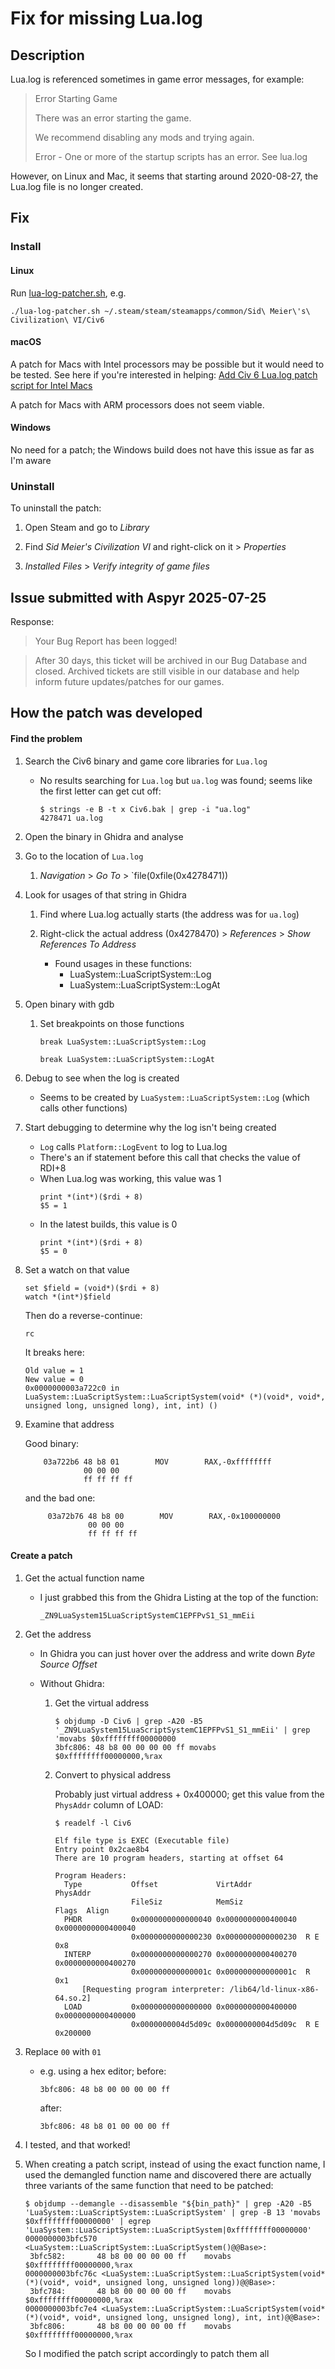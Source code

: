 # Fix for missing Lua.log

## Description

Lua.log is referenced sometimes in game error messages, for example:

> Error Starting Game
>
> There was an error starting the game.
>
> We recommend disabling any mods and trying again.
>
> Error - One or more of the startup scripts has an error. See lua.log

However, on Linux and Mac, it seems that starting around 2020-08-27, the Lua.log file is no longer created.

## Fix

### Install

#### Linux

Run [lua-log-patcher.sh](../scripts/lua-log-patcher.sh), e.g.

```
./lua-log-patcher.sh ~/.steam/steam/steamapps/common/Sid\ Meier\'s\ Civilization\ VI/Civ6
```

#### macOS

A patch for Macs with Intel processors may be possible but it would need to be tested. See here if you're interested in helping: [Add Civ 6 Lua.log patch script for Intel Macs](https://github.com/bmaupin/civ-modding-tools/issues/1)

A patch for Macs with ARM processors does not seem viable.

#### Windows

No need for a patch; the Windows build does not have this issue as far as I'm aware

### Uninstall

To uninstall the patch:

1. Open Steam and go to _Library_

1. Find _Sid Meier's Civilization VI_ and right-click on it > _Properties_

1. _Installed Files_ > _Verify integrity of game files_

## Issue submitted with Aspyr 2025-07-25

Response:

> Your Bug Report has been logged!

> After 30 days, this ticket will be archived in our Bug Database and closed. Archived tickets are still visible in our database and help inform future updates/patches for our games.

## How the patch was developed

#### Find the problem

1.  Search the Civ6 binary and game core libraries for `Lua.log`

    - No results searching for `Lua.log` but `ua.log` was found; seems like the first letter can get cut off:

      ```
      $ strings -e B -t x Civ6.bak | grep -i "ua.log"
      4278471 ua.log
      ```

1.  Open the binary in Ghidra and analyse

1.  Go to the location of `Lua.log`

    1. _Navigation_ > _Go To_ > `file(0xfile(0x4278471))

1.  Look for usages of that string in Ghidra

    1. Find where Lua.log actually starts (the address was for `ua.log`)

    1. Right-click the actual address (0x4278470) > _References_ > _Show References To Address_

       - Found usages in these functions:
         - LuaSystem::LuaScriptSystem::Log
         - LuaSystem::LuaScriptSystem::LogAt

1.  Open binary with gdb

    1. Set breakpoints on those functions

       ```
       break LuaSystem::LuaScriptSystem::Log
       ```

       ```
       break LuaSystem::LuaScriptSystem::LogAt
       ```

1.  Debug to see when the log is created

    - Seems to be created by `LuaSystem::LuaScriptSystem::Log` (which calls other functions)

1.  Start debugging to determine why the log isn't being created

    - `Log` calls `Platform::LogEvent` to log to Lua.log
    - There's an if statement before this call that checks the value of RDI+8
    - When Lua.log was working, this value was 1
      ```
      print *(int*)($rdi + 8)
      $5 = 1
      ```
    - In the latest builds, this value is 0
      ```
      print *(int*)($rdi + 8)
      $5 = 0
      ```

1.  Set a watch on that value

    ```
    set $field = (void*)($rdi + 8)
    watch *(int*)$field
    ```

    Then do a reverse-continue:

    ```
    rc
    ```

    It breaks here:

    ```
    Old value = 1
    New value = 0
    0x0000000003a722c0 in LuaSystem::LuaScriptSystem::LuaScriptSystem(void* (*)(void*, void*, unsigned long, unsigned long), int, int) ()
    ```

1.  Examine that address

    Good binary:

    ```
        03a722b6 48 b8 01        MOV        RAX,-0xffffffff
                 00 00 00
                 ff ff ff ff
    ```

    and the bad one:

    ```
         03a72b76 48 b8 00        MOV        RAX,-0x100000000
                  00 00 00
                  ff ff ff ff
    ```

#### Create a patch

1. Get the actual function name

   - I just grabbed this from the Ghidra Listing at the top of the function:

     `_ZN9LuaSystem15LuaScriptSystemC1EPFPvS1_S1_mmEii`

1. Get the address

   - In Ghidra you can just hover over the address and write down _Byte Source Offset_

   - Without Ghidra:

     1. Get the virtual address

        ```
        $ objdump -D Civ6 | grep -A20 -B5 '_ZN9LuaSystem15LuaScriptSystemC1EPFPvS1_S1_mmEii' | grep 'movabs $0xffffffff00000000
        3bfc806: 48 b8 00 00 00 00 ff movabs $0xffffffff00000000,%rax
        ```

     1. Convert to physical address

        Probably just virtual address + 0x400000; get this value from the `PhysAddr` column of LOAD:

        ```
        $ readelf -l Civ6

        Elf file type is EXEC (Executable file)
        Entry point 0x2cae8b4
        There are 10 program headers, starting at offset 64

        Program Headers:
          Type           Offset             VirtAddr           PhysAddr
                         FileSiz            MemSiz              Flags  Align
          PHDR           0x0000000000000040 0x0000000000400040 0x0000000000400040
                         0x0000000000000230 0x0000000000000230  R E    0x8
          INTERP         0x0000000000000270 0x0000000000400270 0x0000000000400270
                         0x000000000000001c 0x000000000000001c  R      0x1
              [Requesting program interpreter: /lib64/ld-linux-x86-64.so.2]
          LOAD           0x0000000000000000 0x0000000000400000 0x0000000000400000
                         0x0000000004d5d09c 0x0000000004d5d09c  R E    0x200000
        ```

1. Replace `00` with `01`

   - e.g. using a hex editor; before:

     ```
     3bfc806: 48 b8 00 00 00 00 ff
     ```

     after:

     ```
     3bfc806: 48 b8 01 00 00 00 ff
     ```

1. I tested, and that worked!

1. When creating a patch script, instead of using the exact function name, I used the demangled function name and discovered there are actually three variants of the same function that need to be patched:

   ```
   $ objdump --demangle --disassemble "${bin_path}" | grep -A20 -B5 'LuaSystem::LuaScriptSystem::LuaScriptSystem' | grep -B 13 'movabs $0xffffffff00000000' | egrep 'LuaSystem::LuaScriptSystem::LuaScriptSystem|0xffffffff00000000'
   0000000003bfc570 <LuaSystem::LuaScriptSystem::LuaScriptSystem()@@Base>:
    3bfc582:       48 b8 00 00 00 00 ff    movabs $0xffffffff00000000,%rax
   0000000003bfc76c <LuaSystem::LuaScriptSystem::LuaScriptSystem(void* (*)(void*, void*, unsigned long, unsigned long))@@Base>:
    3bfc784:       48 b8 00 00 00 00 ff    movabs $0xffffffff00000000,%rax
   0000000003bfc7e4 <LuaSystem::LuaScriptSystem::LuaScriptSystem(void* (*)(void*, void*, unsigned long, unsigned long), int, int)@@Base>:
    3bfc806:       48 b8 00 00 00 00 ff    movabs $0xffffffff00000000,%rax
   ```

   So I modified the patch script accordingly to patch them all
